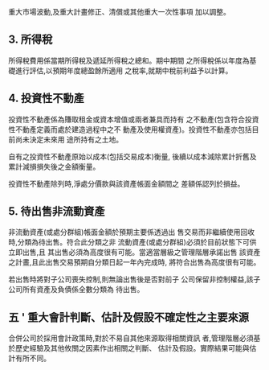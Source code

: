 重大市場波動,及重大計畫修正、清償或其他重大一次性事項 加以調整。

## 3. 所得稅

所得稅費用係當期所得稅及遞延所得稅之總和。期中期間 之所得稅係以年度為基礎進行評估,以預期年度總盈餘所適用 之稅率,就期中稅前利益予以計算。

## 4. 投資性不動產

投資性不動產係為賺取租金或資本增值或兩者兼具而持有 之不動產(包含符合投資性不動產定義而處於建造過程中之不 動產及使用權資產)。投資性不動產亦包括目前尚未決定未來用 途所持有之土地。 

自有之投資性不動產原始以成本(包括交易成本)衡量, 後續以成本減除累計折舊及累計減損損失後之金額衡量。 

投資性不動產除列時,淨處分價款與該資產帳面金額間之 差額係認列於損益。

## 5. 待出售非流動資產

非流動資產(或處分群組)帳面金額於預期主要係透過出 售交易而非繼續使用回收時,分類為待出售。符合此分類之非 流動資產(或處分群組)必須於目前狀態下可供立即出售,且 其出售必須為高度很有可能。當適當層級之管理階層承諾出售 該資產之計畫,且此出售交易預期自分類日起一年內完成時, 將符合出售為高度很有可能。 

若出售時將對子公司喪失控制,則無論出售後是否對前子 公司保留非控制權益,該子公司所有資產及負債係全數分類為 待出售。

## 五 ' 重大會計判斷、估計及假設不確定性之主要來源

合併公司於採用會計政策時,對於不易自其他來源取得相關資訊 者,管理階層必須基於歷史經驗及其他攸關之因素作出相關之判斷、 
估計及假設。實際結果可能與估計有所不同。